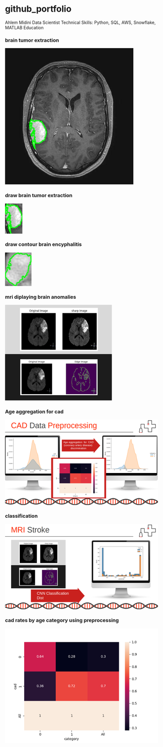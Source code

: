 # github_portfolio


Ahlem Midini
Data Scientist
Technical Skills: Python, SQL, AWS, Snowflake, MATLAB
Education

### brain tumor extraction

![Alt text](assets/img/extracted_tumor.jpg)


### draw brain tumor extraction

![Alt text](assets/img/contour_tumor.jpg)

### draw contour brain encyphalitis  

![Alt text](assets/img/contour_enc.jpg)




### mri diplaying brain anomalies 


![Alt text](assets/img/mri.png)

### Age aggregation for cad 
![Alt text](assets/img/aggregation.png)

### classification 


![Alt text](assets/img/classification.png)


###  cad rates by age category using preprocessing
![Alt text](assets/img/table.png)



